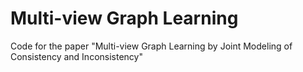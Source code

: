 # Multi-view Graph Learning
Code for the paper "Multi-view Graph Learning by Joint Modeling of Consistency and Inconsistency"

